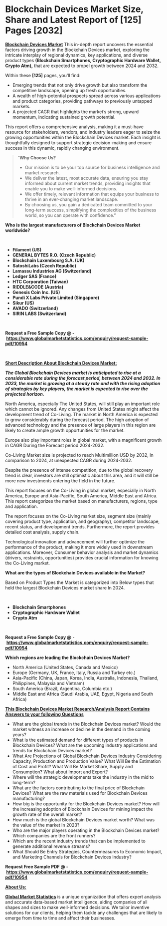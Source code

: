 <h1>Blockchain Devices Market Size, Share and Latest Report of [125] Pages [2032]</h1>
<p><a href="https://www.globalmarketstatistics.com/market-reports/blockchain-devices-market-10954"><strong>Blockchain Devices Market</strong></a> This in-depth report uncovers the essential factors driving growth in the Blockchain Devices market, exploring the intricate interplay of regional dynamics, key applications, and diverse product types <strong>(Blockchain Smartphones, Cryptographic Hardware Wallet, Crypto Atm),</strong> that are expected to propel growth between 2024 and 2032.</p>
<p>Within these <strong>[125]</strong> pages, you'll find:</p>
<ul>
<li>Emerging trends that not only drive growth but also transform the competitive landscape, opening up fresh opportunities.</li>
<li>A wealth of high-potential prospects spread across various applications and product categories, providing pathways to previously untapped markets.</li>
<li>A projected CAGR that highlights the market&rsquo;s strong, upward momentum, indicating sustained growth potential.</li>
</ul>
<p>This report offers a comprehensive analysis, making it a must-have resource for stakeholders, vendors, and industry leaders eager to seize the growing opportunities within the Blockchain Devices market. Each insight is thoughtfully designed to support strategic decision-making and ensure success in this dynamic, rapidly changing environment.</p>
<blockquote class="">
<p>&ldquo;<strong>Why Choose Us? </strong></p>
<ul>
<li>Our mission is to be your top source for business intelligence and market research.</li>
<li>We deliver the latest, most accurate data, ensuring you stay informed about current market trends, providing insights that enable you to make well-informed decisions.</li>
<li>We offer timely, relevant information that equips your business to thrive in an ever-changing market landscape.</li>
<li>By choosing us, you gain a dedicated team committed to your long-term success, simplifying the complexities of the business world, so you can operate with confidence.&rdquo;</li>
</ul>
</blockquote>
<p><strong>Who is the largest manufacturers of Blockchain Devices Market worldwide?</strong></p>
<p>&nbsp;</p>
<ul>
<li><strong>Filament (US)</strong></li>
<li><strong>GENERAL BYTES R.O. (Czech Republic)</strong></li>
<li><strong>Blockchain Luxembourg S.A. (UK)</strong></li>
<li><strong>SatoshiLabs (Czech Republic)</strong></li>
<li><strong>Lamassu Industries AG (Switzerland)</strong></li>
<li><strong>Ledger SAS (France)</strong></li>
<li><strong>HTC Corporation (Taiwan)</strong></li>
<li><strong>RIDDLE&amp;CODE (Austria)</strong></li>
<li><strong>Genesis Coin Inc. (US)</strong></li>
<li><strong>Pundi X Labs Private Limited (Singapore)</strong></li>
<li><strong>Sikur (US)</strong></li>
<li><strong>AVADO (Switzerland)</strong></li>
<li><strong>SIRIN LABS (Switzerland)</strong></li>
</ul>
<p>&nbsp;</p>
<p><strong>Request a Free Sample Copy @ -&nbsp;</strong><a href="https://www.globalmarketstatistics.com/enquiry/request-sample-pdf/10954"><strong>https://www.globalmarketstatistics.com/enquiry/request-sample-pdf/10954</strong></a></p>
<p>&nbsp;</p>
<p><strong><u>Short Description About Blockchain Devices Market:</u></strong></p>
<p><strong><em>The Global Blockchain Devices market is anticipated to rise at a considerable rate during the forecast period, between 2024 and 2032. In 2023, the market is growing at a steady rate and with the rising adoption of strategies by key players, the market is expected to rise over the projected horizon.</em></strong></p>
<p>North America, especially The United States, will still play an important role which cannot be ignored. Any changes from United States might affect the development trend of Co-Living. The market in North America is expected to grow considerably during the forecast period. The high adoption of advanced technology and the presence of large players in this region are likely to create ample growth opportunities for the market.</p>
<p>Europe also play important roles in global market, with a magnificent growth in CAGR During the Forecast period 2024-2032.</p>
<p>Co-Living Market size is projected to reach Multimillion USD by 2032, In comparison to 2024, at unexpected CAGR during 2024-2032.</p>
<p>Despite the presence of intense competition, due to the global recovery trend is clear, investors are still optimistic about this area, and it will still be more new investments entering the field in the future.</p>
<p>This report focuses on the Co-Living in global market, especially in North America, Europe and Asia-Pacific, South America, Middle East and Africa. This report categorizes the market based on manufacturers, regions, type and application.</p>
<p>The report focuses on the Co-Living market size, segment size (mainly covering product type, application, and geography), competitor landscape, recent status, and development trends. Furthermore, the report provides detailed cost analysis, supply chain.</p>
<p>Technological innovation and advancement will further optimize the performance of the product, making it more widely used in downstream applications. Moreover, Consumer behavior analysis and market dynamics (drivers, restraints, opportunities) provides crucial information for knowing the Co-Living market.</p>
<p><strong>What are the types of Blockchain Devices available in the Market?</strong></p>
<p>Based on Product Types the Market is categorized into Below types that held the largest Blockchain Devices market share In 2024.</p>
<p>&nbsp;</p>
<ul>
<li><strong>Blockchain Smartphones</strong></li>
<li><strong>Cryptographic Hardware Wallet</strong></li>
<li><strong>Crypto Atm</strong></li>
</ul>
<p>&nbsp;</p>
<p><strong>Request a Free Sample Copy @</strong>&nbsp;-&nbsp;<a href="https://www.globalmarketstatistics.com/enquiry/request-sample-pdf/10954"><strong>https://www.globalmarketstatistics.com/enquiry/request-sample-pdf/10954</strong></a></p>
<p><strong>Which regions are leading the Blockchain Devices Market?</strong></p>
<ul>
<li>North America (United States, Canada and Mexico)</li>
<li>Europe (Germany, UK, France, Italy, Russia and Turkey etc.)</li>
<li>Asia-Pacific (China, Japan, Korea, India, Australia, Indonesia, Thailand, Philippines, Malaysia and Vietnam)</li>
<li>South America (Brazil, Argentina, Columbia etc.)</li>
<li>Middle East and Africa (Saudi Arabia, UAE, Egypt, Nigeria and South Africa)</li>
</ul>
<p><strong><u>This Blockchain Devices Market Research/Analysis Report Contains Answers to your following Questions</u></strong></p>
<ul>
<li>What are the global trends in the Blockchain Devices market? Would the market witness an increase or decline in the demand in the coming years?</li>
<li>What is the estimated demand for different types of products in Blockchain Devices? What are the upcoming industry applications and trends for Blockchain Devices market?</li>
<li>What Are Projections of Global Blockchain Devices Industry Considering Capacity, Production and Production Value? What Will Be the Estimation of Cost and Profit? What Will Be Market Share, Supply and Consumption? What about Import and Export?</li>
<li>Where will the strategic developments take the industry in the mid to long-term?</li>
<li>What are the factors contributing to the final price of Blockchain Devices? What are the raw materials used for Blockchain Devices manufacturing?</li>
<li>How big is the opportunity for the Blockchain Devices market? How will the increasing adoption of Blockchain Devices for mining impact the growth rate of the overall market?</li>
<li>How much is the global Blockchain Devices market worth? What was the value of the market In 2023?</li>
<li>Who are the major players operating in the Blockchain Devices market? Which companies are the front runners?</li>
<li>Which are the recent industry trends that can be implemented to generate additional revenue streams?</li>
<li>What Should Be Entry Strategies, Countermeasures to Economic Impact, and Marketing Channels for Blockchain Devices Industry?</li>
</ul>
<p><strong>Request Free Sample PDF @ -&nbsp;</strong><a href="https://www.globalmarketstatistics.com/enquiry/request-sample-pdf/10954"><strong>https://www.globalmarketstatistics.com/enquiry/request-sample-pdf/10954</strong></a></p>
<p><strong><u>About Us:</u></strong></p>
<p><a href="https://www.globalmarketstatistics.com/"><strong>Global Market Statistics</strong></a>&nbsp;is a unique organization that offers expert analysis and accurate data-based market intelligence, aiding companies of all shapes and sizes to make well-informed decisions. We tailor inventive solutions for our clients, helping them tackle any challenges that are likely to emerge from time to time and affect their businesses.</p>